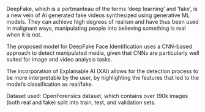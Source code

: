 DeepFake, which is a portmanteau of the terms ‘deep learning’ and ‘fake’, is a new vein of AI generated fake videos synthesized using generative ML models. They can achieve high degrees of realism and have thus been used in malignant ways, manipulating people into believing something is real when it is not. 

The proposed model for DeepFake Face Identification uses a CNN-based approach to detect manipulated media, given that CNNs are particularly well suited for image and video analysis tasks.

The incorporation of Explainable AI (XAI) allows for the detection process to be more interpretable by the user, by highlighting the features that led to the model’s classification as real/fake.

Dataset used: OpenForensics dataset, which contains over 190k images (both real and fake) split into train, test, and validation sets.